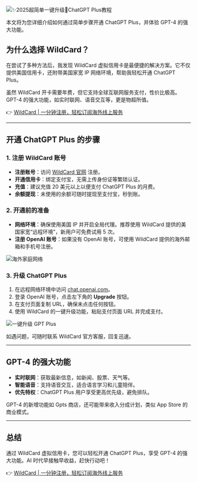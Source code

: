 ![✨2025超简单一键升级🚀ChatGPT Plus教程](https://2chuhai.com/images/blog/one-click-upgrade-chatgpt-plus/one-key-upgrade.webp)

本文将为您详细介绍如何通过简单步骤开通 ChatGPT Plus，并体验 GPT-4 的强大功能。

## 为什么选择 WildCard？

在尝试了多种方法后，我发现 WildCard 虚拟信用卡是最便捷的解决方案。它不仅提供美国信用卡，还附带美国家宽 IP 网络环境，帮助我轻松开通 ChatGPT Plus。

虽然 WildCard 开卡需要年费，但它支持全球互联网服务支付，性价比极高。GPT-4 的强大功能，如实时联网、语音交互等，更是物超所值。

👉 [WildCard | 一分钟注册，轻松订阅海外线上服务](https://bit.ly/bewildcard)

---

## 开通 ChatGPT Plus 的步骤

### 1. 注册 WildCard 账号

- **注册账号**：访问 [WildCard 官网](https://bit.ly/bewildcard) 注册。
- **开通信用卡**：绑定支付宝，无需上传身份证等繁琐认证。
- **充值**：建议充值 20 美元以上以便支付 ChatGPT Plus 的月费。
- **余额提现**：未使用的余额可随时提现至支付宝，秒到账。

### 2. 开通前的准备

- **网络环境**：确保使用美国 IP 并开启全局代理。推荐使用 WildCard 提供的美国家宽“远程环境”，新用户可免费试用 5 次。
- **注册 OpenAI 账号**：如果没有 OpenAI 账号，可使用 WildCard 提供的海外邮箱和手机号注册。

![海外家庭网络](https://2chuhai.com/images/blog/one-click-upgrade-chatgpt-plus/us-net.webp)

### 3. 升级 ChatGPT Plus

1. 在远程网络环境中访问 [chat.openai.com](https://chat.openai.com)。
2. 登录 OpenAI 账号，点击左下角的 **Upgrade** 按钮。
3. 在支付页面复制 URL，确保未点击任何按钮。
4. 使用 WildCard 的一键升级功能，粘贴支付页面 URL 并完成支付。

![一键升级 GPT Plus](https://2chuhai.com/images/blog/one-click-upgrade-chatgpt-plus/one-click-start.webp)

如遇问题，可随时联系 WildCard 官方客服，回复迅速。

---

## GPT-4 的强大功能

- **实时联网**：获取最新信息，如新闻、股票、天气等。
- **智能语音**：支持语音交互，适合语言学习和儿童陪伴。
- **优先特权**：ChatGPT Plus 用户享受更高优先级，避免排队。

GPT-4 的新增功能如 Gpts 商店，还可能带来收入分成计划，类似 App Store 的商业模式。

---

## 总结

通过 WildCard 虚拟信用卡，您可以轻松开通 ChatGPT Plus，享受 GPT-4 的强大功能。AI 时代早接触早收益，赶快行动吧！

👉 [WildCard | 一分钟注册，轻松订阅海外线上服务](https://bit.ly/bewildcard)
